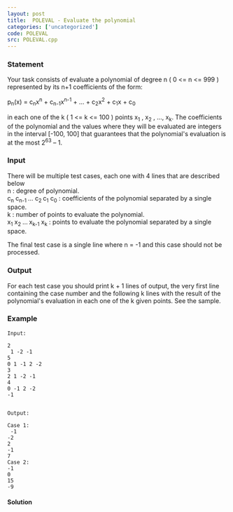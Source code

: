 ```yaml
---
layout: post
title:  POLEVAL - Evaluate the polynomial
categories: ['uncategorized']
code: POLEVAL
src: POLEVAL.cpp
---
```


### **Statement**

Your task consists of evaluate a polynomial of degree n ( 0 <= n
<= 999 ) represented by its n+1 coefficients of the form:

p<sub>n</sub>(x) = c<sub>n</sub>x<sup>n</sup> +
c<sub>n-1</sub>x<sup>n-1</sup> + … +
c<sub>2</sub>x<sup>2</sup> + c<sub>1</sub>x + c<sub>0</sub>

in each one of the k ( 1 <= k <= 100 ) points
x<sub>1</sub> , x<sub>2</sub> , …, x<sub>k</sub>. The
coefficients of the polynomial and the values where they will be evaluated are
integers in the interval [-100, 100] that guarantees that the polynomial's
evaluation is at the most 2<sup>63</sup> – 1.

### Input

There will be multiple test cases, each one with 4 lines that are
described below  
n : degree of polynomial.  
c<sub>n</sub> c<sub>n-1 </sub>… c<sub>2 </sub> c<sub>1</sub>
c<sub>0</sub> : coefficients of the polynomial separated by a single
space.  
k : number of points to evaluate the polynomial.  
x<sub>1</sub> x<sub>2 </sub>…<sub> </sub> x<sub>k-1</sub>
x<sub>k</sub> : points to evaluate the polynomial separated by a single
space.  
  
The final test case is a single line where n = -1 and this case should not
be processed.

### Output

For each test case you should print k + 1 lines of output, the very first
line containing the case number and the following k lines with the result
of the polynomial's evaluation in each one of the k given points. See the
sample.

### Example

    
    
    Input:
    2  
     1 -2 -1  
    5  
    0 1 -1 2 -2  
    3  
    2 1 -2 -1  
    4  
    0 -1 2 -2  
    -1  
    
    Output:
    Case 1:  
     -1  
    -2  
    2  
    -1  
    7  
    Case 2:  
    -1  
    0  
    15  
    -9  
    
    



#### **Solution**



